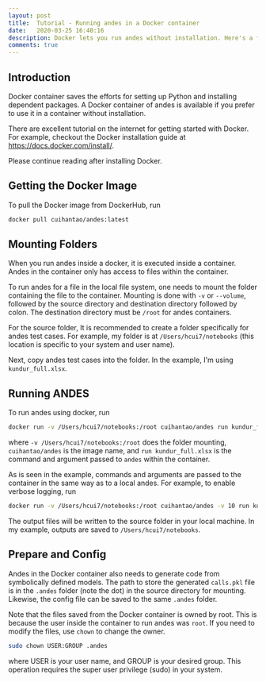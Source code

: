 ```yaml
---
layout: post
title:  Tutorial - Running andes in a Docker container
date:   2020-03-25 16:40:16
description: Docker lets you run andes without installation. Here's a few notes on folder mounting.
comments: true
---
```


## Introduction

Docker container saves the efforts for setting up Python and installing dependent packages. A Docker container of andes is available if you prefer to use it in a container without installation.

There are excellent tutorial on the internet for getting started with Docker. For example, checkout the Docker installation guide at <https://docs.docker.com/install/>.

Please continue reading after installing Docker.

## Getting the Docker Image
To pull the Docker image from DockerHub, run

```bash
docker pull cuihantao/andes:latest
```

## Mounting Folders
When you run andes inside a docker, it is executed inside a container. Andes in the container only has access to files within the container. 

To run andes for a file in the local file system, one needs to mount the folder containing the file to the container. Mounting is done with `-v` or `--volume`, followed by the source directory and destination directory followed by colon. The destination directory must be `/root` for andes containers.

For the source folder, It is recommended to create a folder specifically for andes test cases. For example, my folder is at `/Users/hcui7/notebooks` (this location is specific to your system and user name). 

Next, copy andes test cases into the folder. In the example, I'm using `kundur_full.xlsx`.

## Running ANDES
To run andes using docker, run

```bash
docker run -v /Users/hcui7/notebooks:/root cuihantao/andes run kundur_full.xlsx
```

where `-v /Users/hcui7/notebooks:/root` does the folder mounting, `cuihantao/andes` is the image name, and `run kundur_full.xlsx` is the command and argument passed to `andes` within the container.

As is seen in the example, commands and arguments are passed to the container in the same way as to a local andes. For example, to enable verbose logging, run

```bash
docker run -v /Users/hcui7/notebooks:/root cuihantao/andes -v 10 run kundur_full.xlsx
```

The output files will be written to the source folder in your local machine. In my example, outputs are saved to `/Users/hcui7/notebooks`.

## Prepare and Config

Andes in the Docker container also needs to generate code from symbolically defined models. The path to store the generated `calls.pkl` file is in the `.andes` folder (note the dot) in the source directory for mounting. Likewise, the config file can be saved to the same `.andes` folder.

Note that the files saved from the Docker container is owned by root. This is because the user inside the container to run andes was `root`. If you need to modify the files, use `chown` to change the owner. 

```bash
sudo chown USER:GROUP .andes
```

where USER is your user name, and GROUP is your desired group. This operation requires the super user privilege (sudo) in your system. 


